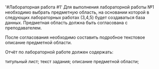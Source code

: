 
'#Лабораторная работа #1'
Для выполнения лабораторной работы №1 необходимо выбрать предметную область, на основании которой в следующих лабораторных работах (3,4,5) будет создаваться база данных. Предметная область должна быть согласована с преподавателем.

После согласования необходимо составить подробное текстовое описание предметной области.

Отчёт по лабораторной работе должен содержать:

титульный лист;
текст задания;
описание предметной области;
